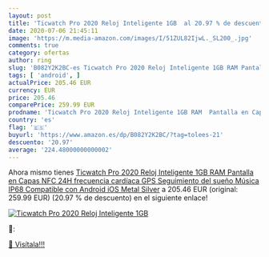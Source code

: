 ```yaml
---
layout: post
title: 'Ticwatch Pro 2020 Reloj Inteligente 1GB  al 20.97 % de descuento'
date: 2020-07-06 21:45:11
image: 'https://m.media-amazon.com/images/I/51ZUL82IjwL._SL200_.jpg'
comments: true
category: ofertas
author: ring
slug: 'B082Y2K2BC-es Ticwatch Pro 2020 Reloj Inteligente 1GB RAM Pantalla en...'
tags: [ 'android', ]
actualPrice: 205.46 EUR
currency: EUR
price: 205.46
comparePrice: 259.99 EUR
prodname: 'Ticwatch Pro 2020 Reloj Inteligente 1GB RAM  Pantalla en Capas  NFC  24H frecuencia cardíaca  GPS  Seguimiento del sueño  Música  IP68 Compatible con Android iOS  Metal Silver'
country: 'es'
flag: '🇪🇸'
buyurl: 'https://www.amazon.es/dp/B082Y2K2BC/?tag=tolees-21'
descuento: '20.97'
average: '224.48000000000002'
---
```


Ahora mismo tienes [Ticwatch Pro 2020 Reloj Inteligente 1GB RAM  Pantalla en Capas  NFC  24H frecuencia cardíaca  GPS  Seguimiento del sueño  Música  IP68 Compatible con Android iOS  Metal Silver](https://www.amazon.es/dp/B082Y2K2BC/?tag=tolees-21) a 205.46 EUR (original: 259.99 EUR) (20.97 %  de descuento) en el siguiente enlace!

[![Ticwatch Pro 2020 Reloj Inteligente 1GB ](https://m.media-amazon.com/images/I/51ZUL82IjwL._SL200_.jpg)](https://www.amazon.es/dp/B082Y2K2BC/?tag=tolees-21)

🔎:


[🛒 Visítala!!!](https://www.amazon.es/dp/B082Y2K2BC/?tag=tolees-21)
